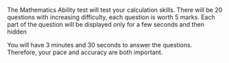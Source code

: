 The Mathematics Ability test will test your calculation skills. There will be 20 questions with increasing difficulty, each question is worth 5 marks. Each part of the question will be displayed only for a few seconds and then hidden

You will have 3 minutes and 30 seconds to answer the questions. Therefore, your pace and accuracy are both important.
